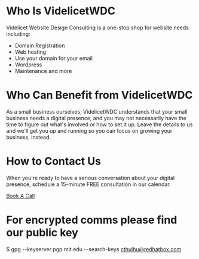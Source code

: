 # Who Is VidelicetWDC

Videlicet Website Design Consulting is a one-stop shop for website needs including:
- Domain Registration
- Web hosting
- Use your domain for your email
- Wordpress 
- Maintenance and more

# Who Can Benefit from VidelicetWDC

As a small business ourselves, VidelicetWDC understands that your small business needs a digital presence, 
and you may not necessarily have the time to figure out what's involved or how to set it up.  Leave 
the details to us and we'll get you up and running so you can focus on growing your business, instead.

# How to Contact Us

When you're ready to have a serious conversation about your digital presence, schedule a 15-minute FREE consultation 
in our calendar.

[Book A Call](https://calendly.com/videlicetwebdesign 'Book A Call')

# For encrypted comms please find our public key 
$ gpg --keyserver pgp.mit.edu --search-keys cthulhu@redhatbox.com



















